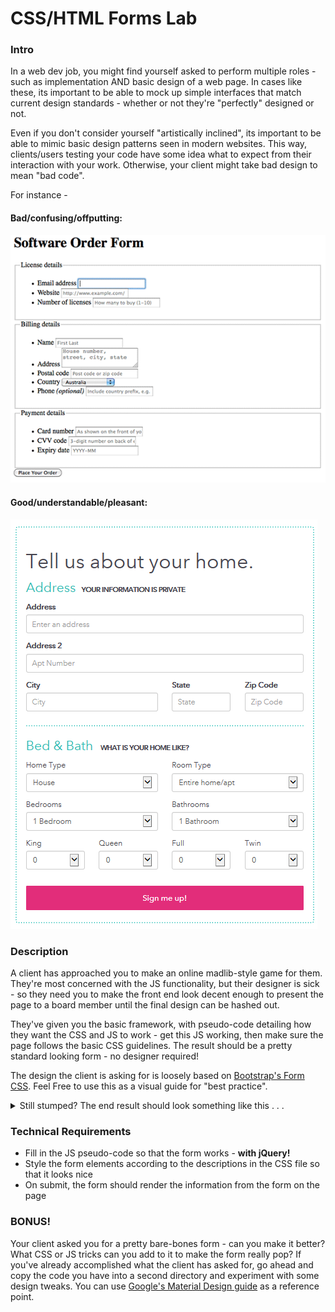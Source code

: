 # CSS/HTML Forms Lab
 
### Intro

In a web dev job, you might find yourself asked to perform multiple roles - such as implementation AND basic design of a web page. In cases like these, its important to be able to mock up simple interfaces that match current design standards - whether or not they're "perfectly" designed or not. 

Even if you don't consider yourself "artistically inclined", its important to be able to mimic basic design patterns seen in modern websites. This way, clients/users testing your code have some idea what to expect from their interaction with your work. Otherwise, your client might take bad design to mean "bad code".

For instance - 

#### Bad/confusing/offputting:

![bad](img/unstyled-form.png)

#### Good/understandable/pleasant:

![good](img/best-web-forms.png)


### Description

A client has approached you to make an online madlib-style game for them. They're most concerned with the JS functionality, but their designer is sick - so they need you to make the front end look decent enough to present the page to a board member until the final design can be hashed out. 

They've given you the basic framework, with pseudo-code detailing how they want the CSS and JS to work - get this JS working, then make sure the page follows the basic CSS guidelines. The result should be a pretty standard looking form - no designer required!

The design the client is asking for is loosely based on [Bootstrap's Form CSS](https://v4-alpha.getbootstrap.com/components/forms/). Feel Free to use this as a visual guide for "best practice". 

<details>
<summary>Still stumped? The end result should look something like this . . .</summary>
	<img src="img/example.png"/>
</details>




### Technical Requirements

- Fill in the JS pseudo-code so that the form works - **with jQuery!**
- Style the form elements according to the descriptions in the CSS file so that it looks nice
- On submit, the form should render the information from the form on the page

### BONUS!

Your client asked you for a pretty bare-bones form - can you make it better? What CSS or JS tricks can you add to it to make the form really pop? If you've already accomplished what the client has asked for, go ahead and copy the code you have into a second directory and experiment with some design tweaks. You can use [Google's Material Design guide](https://material.google.com/components/text-fields.html) as a reference point.
